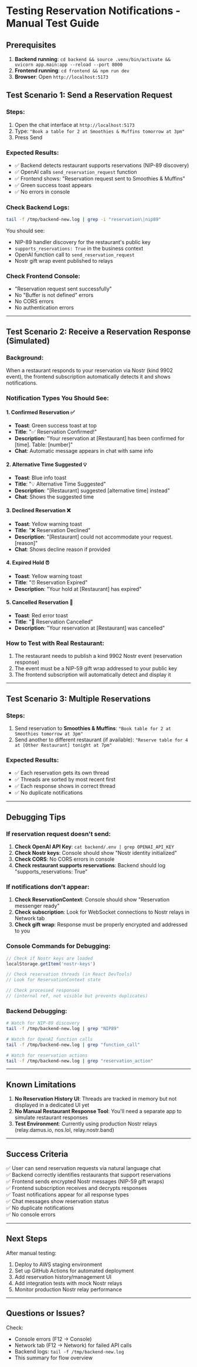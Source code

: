 # Testing Reservation Notifications - Manual Test Guide

## Prerequisites

1. **Backend running**: `cd backend && source .venv/bin/activate && uvicorn app.main:app --reload --port 8000`
2. **Frontend running**: `cd frontend && npm run dev`
3. **Browser**: Open `http://localhost:5173`

## Test Scenario 1: Send a Reservation Request

### Steps:
1. Open the chat interface at `http://localhost:5173`
2. Type: `"Book a table for 2 at Smoothies & Muffins tomorrow at 3pm"`
3. Press Send

### Expected Results:
- ✅ Backend detects restaurant supports reservations (NIP-89 discovery)
- ✅ OpenAI calls `send_reservation_request` function
- ✅ Frontend shows: "Reservation request sent to Smoothies & Muffins"
- ✅ Green success toast appears
- ✅ No errors in console

### Check Backend Logs:
```bash
tail -f /tmp/backend-new.log | grep -i "reservation\|nip89"
```

You should see:
- NIP-89 handler discovery for the restaurant's public key
- `supports_reservations: True` in the business context
- OpenAI function call to `send_reservation_request`
- Nostr gift wrap event published to relays

### Check Frontend Console:
- "Reservation request sent successfully"
- No "Buffer is not defined" errors
- No CORS errors
- No authentication errors

---

## Test Scenario 2: Receive a Reservation Response (Simulated)

### Background:
When a restaurant responds to your reservation via Nostr (kind 9902 event), the frontend subscription automatically detects it and shows notifications.

### Notification Types You Should See:

#### 1. **Confirmed Reservation** ✅
- **Toast**: Green success toast at top
- **Title**: "✅ Reservation Confirmed!"
- **Description**: "Your reservation at [Restaurant] has been confirmed for [time]. Table: [number]"
- **Chat**: Automatic message appears in chat with same info

#### 2. **Alternative Time Suggested** 💡
- **Toast**: Blue info toast
- **Title**: "💡 Alternative Time Suggested"
- **Description**: "[Restaurant] suggested [alternative time] instead"
- **Chat**: Shows the suggested time

#### 3. **Declined Reservation** ❌
- **Toast**: Yellow warning toast
- **Title**: "❌ Reservation Declined"
- **Description**: "[Restaurant] could not accommodate your request. [reason]"
- **Chat**: Shows decline reason if provided

#### 4. **Expired Hold** ⏰
- **Toast**: Yellow warning toast
- **Title**: "⏰ Reservation Expired"
- **Description**: "Your hold at [Restaurant] has expired"

#### 5. **Cancelled Reservation** 🚫
- **Toast**: Red error toast
- **Title**: "🚫 Reservation Cancelled"
- **Description**: "Your reservation at [Restaurant] was cancelled"

### How to Test with Real Restaurant:
1. The restaurant needs to publish a kind 9902 Nostr event (reservation response)
2. The event must be a NIP-59 gift wrap addressed to your public key
3. The frontend subscription will automatically detect and display it

---

## Test Scenario 3: Multiple Reservations

### Steps:
1. Send reservation to **Smoothies & Muffins**: `"Book table for 2 at Smoothies tomorrow at 3pm"`
2. Send another to different restaurant (if available): `"Reserve table for 4 at [Other Restaurant] tonight at 7pm"`

### Expected Results:
- ✅ Each reservation gets its own thread
- ✅ Threads are sorted by most recent first
- ✅ Each response shows in correct thread
- ✅ No duplicate notifications

---

## Debugging Tips

### If reservation request doesn't send:
1. **Check OpenAI API Key**: `cat backend/.env | grep OPENAI_API_KEY`
2. **Check Nostr keys**: Console should show "Nostr identity initialized"
3. **Check CORS**: No CORS errors in console
4. **Check restaurant supports reservations**: Backend should log "supports_reservations: True"

### If notifications don't appear:
1. **Check ReservationContext**: Console should show "Reservation messenger ready"
2. **Check subscription**: Look for WebSocket connections to Nostr relays in Network tab
3. **Check gift wrap**: Response must be properly encrypted and addressed to you

### Console Commands for Debugging:
```javascript
// Check if Nostr keys are loaded
localStorage.getItem('nostr-keys')

// Check reservation threads (in React DevTools)
// Look for ReservationContext state

// Check processed responses
// (internal ref, not visible but prevents duplicates)
```

### Backend Debugging:
```bash
# Watch for NIP-89 discovery
tail -f /tmp/backend-new.log | grep "NIP89"

# Watch for OpenAI function calls
tail -f /tmp/backend-new.log | grep "function_call"

# Watch for reservation actions
tail -f /tmp/backend-new.log | grep "reservation_action"
```

---

## Known Limitations

1. **No Reservation History UI**: Threads are tracked in memory but not displayed in a dedicated UI yet
2. **No Manual Restaurant Response Tool**: You'll need a separate app to simulate restaurant responses
3. **Test Environment**: Currently using production Nostr relays (relay.damus.io, nos.lol, relay.nostr.band)

---

## Success Criteria

✅ User can send reservation requests via natural language chat  
✅ Backend correctly identifies restaurants that support reservations  
✅ Frontend sends encrypted Nostr messages (NIP-59 gift wraps)  
✅ Frontend subscription receives and decrypts responses  
✅ Toast notifications appear for all response types  
✅ Chat messages show reservation status  
✅ No duplicate notifications  
✅ No console errors  

---

## Next Steps

After manual testing:
1. Deploy to AWS staging environment
2. Set up GitHub Actions for automated deployment
3. Add reservation history/management UI
4. Add integration tests with mock Nostr relays
5. Monitor production Nostr relay performance

---

## Questions or Issues?

Check:
- Console errors (F12 → Console)
- Network tab (F12 → Network) for failed API calls
- Backend logs: `tail -f /tmp/backend-new.log`
- This summary for flow overview


